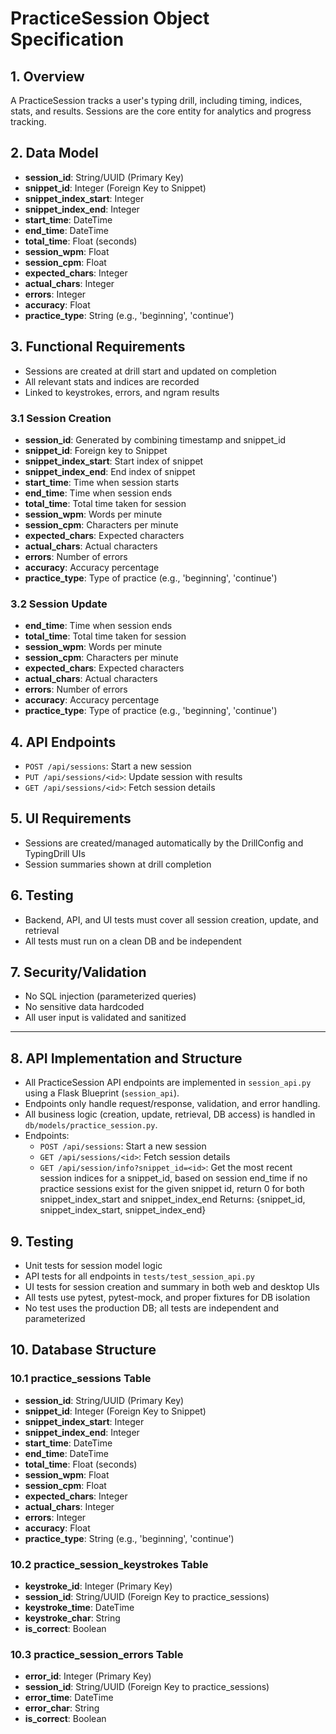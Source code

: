 # PracticeSession Object Specification

## 1. Overview
A PracticeSession tracks a user's typing drill, including timing, indices, stats, and results. Sessions are the core entity for analytics and progress tracking.

## 2. Data Model
- **session_id**: String/UUID (Primary Key)
- **snippet_id**: Integer (Foreign Key to Snippet)
- **snippet_index_start**: Integer
- **snippet_index_end**: Integer
- **start_time**: DateTime
- **end_time**: DateTime
- **total_time**: Float (seconds)
- **session_wpm**: Float
- **session_cpm**: Float
- **expected_chars**: Integer
- **actual_chars**: Integer
- **errors**: Integer
- **accuracy**: Float
- **practice_type**: String (e.g., 'beginning', 'continue')

## 3. Functional Requirements
- Sessions are created at drill start and updated on completion
- All relevant stats and indices are recorded
- Linked to keystrokes, errors, and ngram results

### 3.1 Session Creation

- **session_id**: Generated by combining timestamp and snippet_id
- **snippet_id**: Foreign key to Snippet
- **snippet_index_start**: Start index of snippet
- **snippet_index_end**: End index of snippet
- **start_time**: Time when session starts
- **end_time**: Time when session ends
- **total_time**: Total time taken for session
- **session_wpm**: Words per minute
- **session_cpm**: Characters per minute
- **expected_chars**: Expected characters
- **actual_chars**: Actual characters
- **errors**: Number of errors
- **accuracy**: Accuracy percentage
- **practice_type**: Type of practice (e.g., 'beginning', 'continue')

### 3.2 Session Update

- **end_time**: Time when session ends
- **total_time**: Total time taken for session
- **session_wpm**: Words per minute
- **session_cpm**: Characters per minute
- **expected_chars**: Expected characters
- **actual_chars**: Actual characters
- **errors**: Number of errors
- **accuracy**: Accuracy percentage
- **practice_type**: Type of practice (e.g., 'beginning', 'continue')




## 4. API Endpoints
- `POST /api/sessions`: Start a new session
- `PUT /api/sessions/<id>`: Update session with results
- `GET /api/sessions/<id>`: Fetch session details



## 5. UI Requirements
- Sessions are created/managed automatically by the DrillConfig and TypingDrill UIs
- Session summaries shown at drill completion

## 6. Testing
- Backend, API, and UI tests must cover all session creation, update, and retrieval
- All tests must run on a clean DB and be independent

## 7. Security/Validation
- No SQL injection (parameterized queries)
- No sensitive data hardcoded
- All user input is validated and sanitized

---

## 8. API Implementation and Structure
- All PracticeSession API endpoints are implemented in `session_api.py` using a Flask Blueprint (`session_api`).
- Endpoints only handle request/response, validation, and error handling.
- All business logic (creation, update, retrieval, DB access) is handled in `db/models/practice_session.py`.
- Endpoints:
  - `POST /api/sessions`: Start a new session
  - `GET /api/sessions/<id>`: Fetch session details
  - `GET /api/session/info?snippet_id=<id>`: Get the most recent session indices for a snippet_id, based on session end_time
  if no practice sessions exist for the given snippet id, return 0 for both snippet_index_start and snippet_index_end
  Returns: {snippet_id, snippet_index_start, snippet_index_end}


## 9. Testing
- Unit tests for session model logic
- API tests for all endpoints in `tests/test_session_api.py`
- UI tests for session creation and summary in both web and desktop UIs
- All tests use pytest, pytest-mock, and proper fixtures for DB isolation
- No test uses the production DB; all tests are independent and parameterized


## 10. Database Structure

### 10.1 practice_sessions Table

- **session_id**: String/UUID (Primary Key)
- **snippet_id**: Integer (Foreign Key to Snippet)
- **snippet_index_start**: Integer
- **snippet_index_end**: Integer
- **start_time**: DateTime
- **end_time**: DateTime
- **total_time**: Float (seconds)
- **session_wpm**: Float
- **session_cpm**: Float
- **expected_chars**: Integer
- **actual_chars**: Integer
- **errors**: Integer
- **accuracy**: Float
- **practice_type**: String (e.g., 'beginning', 'continue')

### 10.2 practice_session_keystrokes Table

- **keystroke_id**: Integer (Primary Key)
- **session_id**: String/UUID (Foreign Key to practice_sessions)
- **keystroke_time**: DateTime
- **keystroke_char**: String
- **is_correct**: Boolean

### 10.3 practice_session_errors Table

- **error_id**: Integer (Primary Key)
- **session_id**: String/UUID (Foreign Key to practice_sessions)
- **error_time**: DateTime
- **error_char**: String
- **is_correct**: Boolean





